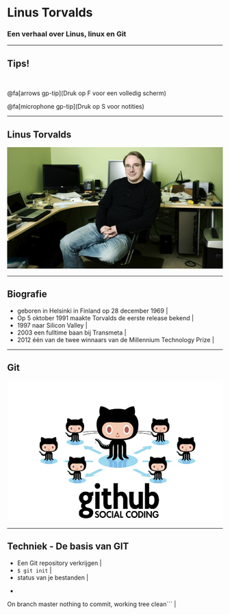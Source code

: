 # Linus Torvalds 

### Een verhaal over Linus, linux en Git

---

## Tips!

<br>

@fa[arrows gp-tip](Druk op F voor een volledig scherm)

@fa[microphone gp-tip](Druk op S voor notities)

---

## Linus Torvalds

![](figuren/Linus_workdesk.jpg)

---

## Biografie

- geboren in Helsinki in Finland op 28 december 1969 |
- Op 5 oktober 1991 maakte Torvalds de eerste release bekend |
- 1997 naar Silicon Valley |
- 2003 een fulltime baan bij Transmeta |
- 2012 één van de twee winnaars van de Millennium Technology Prize |

---

## Git

![](figuren/github-social-coding.jpg)

---

## Techniek - De basis van GIT

- Een Git repository verkrijgen |
- ```$ git init``` |
- status van je bestanden |
-  ```$ git status
  On branch master
  nothing to commit, working tree clean``` |

